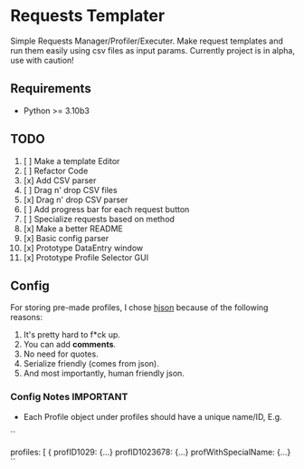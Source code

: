 # Requests Templater

Simple Requests Manager/Profiler/Executer.
Make request templates and run them easily using csv files as input params.
Currently project is in alpha, use with caution!

## Requirements

- Python >= 3.10b3

## TODO

1. [ ] Make a template Editor
2. [ ] Refactor Code
3. [x] Add CSV parser
4. [ ] Drag n' drop CSV files
5. [x] Drag n' drop CSV parser
6. [ ] Add progress bar for each request button
7. [ ] Specialize requests based on method
8. [x] Make a better README
9. [x] Basic config parser
10. [x] Prototype DataEntry window
11. [x] Prototype Profile Selector GUI

## Config

For storing pre-made profiles, I chose [hjson](https://hjson.github.io) because of the following reasons:

1. It's pretty hard to f*ck up.
2. You can add **comments**.
3. No need for quotes.
4. Serialize friendly (comes from json).
5. And most importantly, human friendly json.

### Config Notes **IMPORTANT**

- Each Profile object under profiles should have a unique name/ID, E.g.

``

profiles:
    [
        {
            profID1029: {...}
            profID1023678: {...}
            profWithSpecialName: {...}
``
